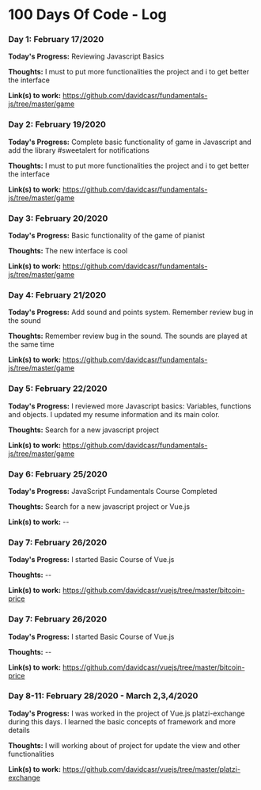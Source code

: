 # 100 Days Of Code - Log

### Day 1: February 17/2020

**Today's Progress:** Reviewing Javascript Basics

**Thoughts:** I must to put more functionalities the project and i to get better the interface

**Link(s) to work:** https://github.com/davidcasr/fundamentals-js/tree/master/game

### Day 2: February 19/2020

**Today's Progress:** Complete basic functionality of game in Javascript and add the library #sweetalert for notifications

**Thoughts:** I must to put more functionalities the project and i to get better the interface

**Link(s) to work:** https://github.com/davidcasr/fundamentals-js/tree/master/game

### Day 3: February 20/2020

**Today's Progress:** Basic functionality of the game of pianist

**Thoughts:** The new interface is cool

**Link(s) to work:** https://github.com/davidcasr/fundamentals-js/tree/master/game

### Day 4: February 21/2020

**Today's Progress:** Add sound and points system. Remember review bug in the sound

**Thoughts:** Remember review bug in the sound. The sounds are played at the same time

**Link(s) to work:** https://github.com/davidcasr/fundamentals-js/tree/master/game

### Day 5: February 22/2020

**Today's Progress:** I reviewed more Javascript basics: Variables, functions and objects. I updated my resume information and its main color.

**Thoughts:** Search for a new javascript project

**Link(s) to work:** https://github.com/davidcasr/fundamentals-js/tree/master/game

### Day 6: February 25/2020

**Today's Progress:** JavaScript Fundamentals Course Completed

**Thoughts:** Search for a new javascript project or Vue.js

**Link(s) to work:** --

### Day 7: February 26/2020

**Today's Progress:** I started Basic Course of Vue.js

**Thoughts:** --

**Link(s) to work:** https://github.com/davidcasr/vuejs/tree/master/bitcoin-price

### Day 7: February 26/2020

**Today's Progress:** I started Basic Course of Vue.js

**Thoughts:** --

**Link(s) to work:** https://github.com/davidcasr/vuejs/tree/master/bitcoin-price

### Day 8-11: February 28/2020 - March 2,3,4/2020

**Today's Progress:** I was worked in the project of Vue.js platzi-exchange during this days. I learned the basic concepts of framework and more details

**Thoughts:** I will working about of project for update the view and other functionalities 

**Link(s) to work:** https://github.com/davidcasr/vuejs/tree/master/platzi-exchange
